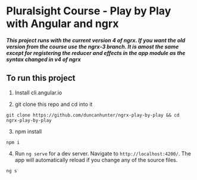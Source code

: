 # Pluralsight Course - Play by Play with Angular and ngrx

***This project runs with the current version 4 of ngrx. If you want the old version from the course use the ngrx-3 branch. It is amost the same except for registering the reducer and effects in the app module as the syntax changed in v4 of ngrx***

## To run this project
1. Install cli.angular.io

2. git clone this repo and cd into it

```
git clone https://github.com/duncanhunter/ngrx-play-by-play && cd ngrx-play-by-play
```



3. npm install



```
npm i 
```



4. Run `ng serve` for a dev server. Navigate to `http://localhost:4200/`. The app will automatically reload if you change any of the source files.



```
ng s
```


